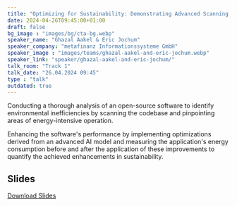 ```yaml
---
title: "Optimizing for Sustainability: Demonstrating Advanced Scanning, Energy Consumption Analysis, and AI-Driven Enhancement of IT Applications 🇬🇧"
date: 2024-04-26T09:45:00+01:00
draft: false
bg_image : "images/bg/cta-bg.webp"
speaker_name: "Ghazal Aakel & Eric Jochum"
speaker_company: "metafinanz Informationssysteme GmbH"
speaker_image : "images/teams/ghazal-aakel-and-eric-jochum.webp"
speaker_link: "speaker/ghazal-aakel-and-eric-jochum/"
talk_room: "Track 1"
talk_date: "26.04.2024 09:45"
type : "talk"
outdated: true
---
```


Conducting a thorough analysis of an open-source software to identify environmental inefficiencies by scanning the codebase and pinpointing areas of energy-intensive operation. 

Enhancing the software's performance by implementing optimizations derived from an advanced AI model and measuring the application's energy consumption before and after the application of these improvements to quantify the achieved enhancements in sustainability.

## Slides

[<i class='tf-ion-android-download'></i> Download Slides](/files/slides/Eric_Jochum_20231116_Green_IT_MMIGIT_new.pdf)